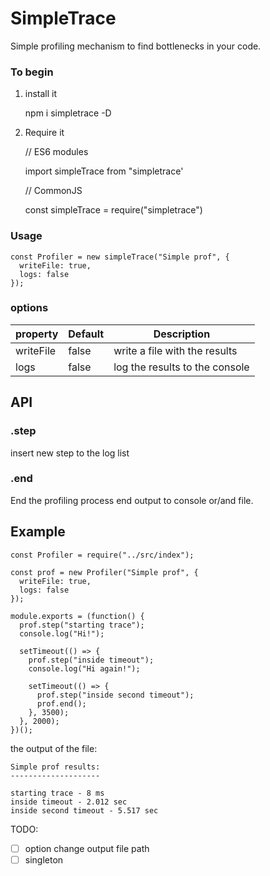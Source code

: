 # SimpleTrace

Simple profiling mechanism to find bottlenecks in your code.

### To begin

1.  install it


    npm i simpletrace -D

2.  Require it


    // ES6 modules
    
    import simpleTrace from "simpletrace'

    // CommonJS
    
    const simpleTrace = require("simpletrace")


### Usage

    const Profiler = new simpleTrace("Simple prof", {
      writeFile: true,
      logs: false
    });

### options

| property  | Default | Description                    |
| --------- | ------- | ------------------------------ |
| writeFile | false   | write a file with the results  |
| logs      | false   | log the results to the console |

## API

### .step

insert new step to the log list

### .end

End the profiling process end output to console or/and file.

## Example

    const Profiler = require("../src/index");

    const prof = new Profiler("Simple prof", {
      writeFile: true,
      logs: false
    });

    module.exports = (function() {
      prof.step("starting trace");
      console.log("Hi!");

      setTimeout(() => {
        prof.step("inside timeout");
        console.log("Hi again!");

        setTimeout(() => {
          prof.step("inside second timeout");
          prof.end();
        }, 3500);
      }, 2000);
    })();

the output of the file:

    Simple prof results:
    --------------------

    starting trace - 8 ms
    inside timeout - 2.012 sec
    inside second timeout - 5.517 sec

TODO:

- [ ] option change output file path
- [ ] singleton
